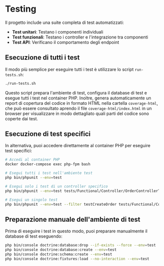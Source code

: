 # Testing

Il progetto include una suite completa di test automatizzati:

- **Test unitari**: Testano i componenti individuali
- **Test funzionali**: Testano i controller e l'integrazione tra componenti
- **Test API**: Verificano il comportamento degli endpoint

## Esecuzione di tutti i test

Il modo più semplice per eseguire tutti i test è utilizzare lo script `run-tests.sh`:

```bash
./run-tests.sh
```

Questo script prepara l'ambiente di test, configura il database di test e esegue tutti i test nel container PHP. Inoltre, genera automaticamente un report di copertura del codice in formato HTML nella cartella `coverage-html`, che può essere consultato aprendo il file `coverage-html/index.html` in un browser per visualizzare in modo dettagliato quali parti del codice sono coperte dai test.

## Esecuzione di test specifici

In alternativa, puoi accedere direttamente al container PHP per eseguire test specifici:

```bash
# Accedi al container PHP
docker docker-compose exec php-fpm bash

# Esegui tutti i test nell'ambiente test
php bin/phpunit --env=test

# Esegui solo i test di un controller specifico
php bin/phpunit --env=test tests/Functional/Controller/OrderControllerTest.php

# Esegui un singolo test
php bin/phpunit --env=test --filter testCreateOrder tests/Functional/Controller/OrderControllerTest.php
```

## Preparazione manuale dell'ambiente di test

Prima di eseguire i test in questo modo, puoi preparare manualmente il database di test eseguendo:

```bash
php bin/console doctrine:database:drop --if-exists --force --env=test
php bin/console doctrine:database:create --env=test
php bin/console doctrine:schema:create --env=test
php bin/console doctrine:fixtures:load --no-interaction --env=test
```

